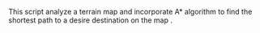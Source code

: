 This script analyze a terrain map and incorporate A* algorithm to find the shortest path to a desire destination on the map . 
